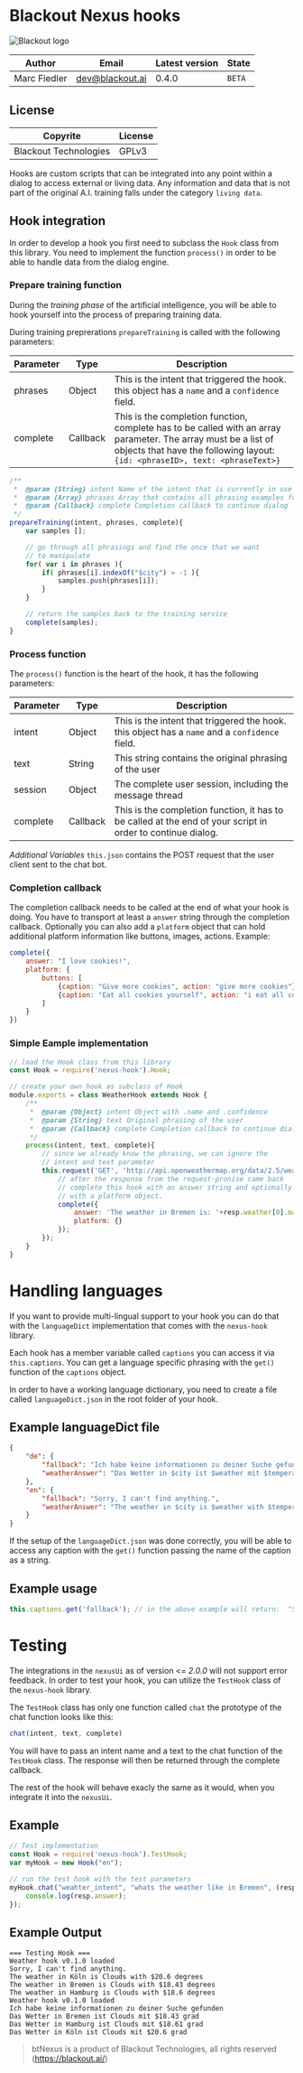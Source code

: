# Blackout Nexus hooks

![Blackout logo](https://blackout.ai/img/logo/logo.png)

|Author|Email|Latest version|State|
|---|---|---|---|
|Marc Fiedler|dev@blackout.ai|0.4.0|`BETA`

## License
|Copyrite|License
|---|---|
|Blackout Technologies|GPLv3|


Hooks are custom scripts that can be integrated into any point within a dialog
to access external or living data. Any information and data that is not part of
the original A.I. training falls under the category `living data`.

## Hook integration

In order to develop a hook you first need to subclass the `Hook` class from this
library. You need to implement the function `process()` in order to be able to
handle data from the dialog engine.

### Prepare training function

During the *training phase* of the artificial intelligence, you will be able to hook
yourself into the process of preparing training data.

During training preprerations `prepareTraining` is called with the following parameters:

|Parameter|Type|Description|
|---|---|---|
|phrases|Object|This is the intent that triggered the hook. this object has a `name` and a `confidence` field.|
|complete|Callback|This is the completion function, complete has to be called with an array parameter. The array must be a list of objects that have the following layout: `{id: <phraseID>, text: <phraseText>}`|

```JavaScript
/**
 *  @param {String} intent Name of the intent that is currently in use
 *  @param {Array} phrases Array that contains all phrasing examples for the intent that triggers this Hook.
 *  @param {Callback} complete Completion callback to continue dialog
 */
prepareTraining(intent, phrases, complete){
    var samples [];

    // go through all phrasings and find the once that we want
    // to manipulate
    for( var i in phrases ){
        if( phrases[i].indexOf("$city") > -1 ){
            samples.push(phrases[i]);
        }
    }

    // return the samples back to the training service
    complete(samples);
}
```

### Process function

The `process()` function is the heart of the hook, it has the following parameters:

|Parameter|Type|Description|
|---|---|---|
|intent|Object|This is the intent that triggered the hook. this object has a `name` and a `confidence` field.|
|text|String|This string contains the original phrasing of the user|
|session|Object|The complete user session, including the message thread|
|complete|Callback|This is the completion function, it has to be called at the end of your script in order to continue dialog.|

 *Additional Variables*
 `this.json` contains the POST request that the user client sent to the chat bot.

### Completion callback

The completion callback needs to be called at the end of what your
hook is doing. You have to transport at least a `answer` string through
the completion callback. Optionally you can also add a `platform` object
that can hold additional platform information like buttons, images, actions.
Example:

```JavaScript
complete({
    answer: "I love cookies!",
    platform: {
        buttons: [
            {caption: "Give more cookies", action: "give more cookies"},
            {caption: "Eat all cookies yourself", action: "i eat all cookies myself"}
        ]
    }
})
```

### Simple Eample implementation

```JavaScript
// load the Hook class from this library
const Hook = require('nexus-hook').Hook;

// create your own hook as subclass of Hook
module.exports = class WeatherHook extends Hook {
    /**
     *  @param {Object} intent Object with .name and .confidence
     *  @param {String} text Original phrasing of the user
     *  @param {Callback} complete Completion callback to continue dialog
     */
    process(intent, text, complete){
        // since we already know the phrasing, we can ignore the
        // intent and text parameter
        this.request('GET', 'http://api.openweathermap.org/data/2.5/weather?q=Bremen&units=metric&appid=<ID>', {}, (resp) => {
            // after the response from the request-pronise came back
            // complete this hook with an answer string and optionally
            // with a platform object.
            complete({
                answer: 'The weather in Bremen is: '+resp.weather[0].main+" with "+resp.main.temp+" degrees.",
                platform: {}
            });
        });
    }
}
```

# Handling languages
If you want to provide multi-lingual support to your hook you can do that with the `languageDict` implementation that comes with the `nexus-hook` library.

Each hook has a member variable called `captions` you can access it via `this.captions`. You can get a language specific phrasing with the `get()` function of the `captions` object.

In order to have a working language dictionary, you need to create a file called `languageDict.json` in the root folder of your hook.

## Example languageDict file

```json
{
    "de": {
        "fallback": "Ich habe keine informationen zu deiner Suche gefunden",
        "weatherAnswer": "Das Wetter in $city ist $weather mit $temperature grad"
    },
    "en": {
        "fallback": "Sorry, I can't find anything.",
        "weatherAnswer": "The weather in $city is $weather with $temperature degrees"
    }
}
```

If the setup of the `languageDict.json` was done correctly, you will be able to access any caption with the `get()` function passing the name of the caption as a string.

## Example usage
```JavaScript
this.captions.get('fallback'); // in the above example will return:  "Sorry, I can't find anything." if the language is english
```

# Testing
The integrations in the `nexusUi` as of version <= *2.0.0* will not support error feedback. In order to test your hook, you can utilize the `TestHook` class of the `nexus-hook` library.

The `TestHook` class has only one function called `chat` the prototype of the chat function looks like this:

```JavaScript
chat(intent, text, complete)
```

You will have to pass an intent name and a text to the chat function of the `TestHook` class. The response will then be returned through the complete callback.

The rest of the hook will behave exacly the same as it would, when you integrate it into the `nexusUi`.

## Example

```JavaScript
// Test implementation
const Hook = require('nexus-hook').TestHook;
var myHook = new Hook("en");

// run the test hook with the test parameters
myHook.chat("weahter_intent", "whats the weather like in Bremen", (resp) => {
    console.log(resp.answer);
});
```

## Example Output
```
=== Testing Hook ===
Weather hook v0.1.0 loaded
Sorry, I can't find anything.
The weather in Köln is Clouds with $20.6 degrees
The weather in Bremen is Clouds with $18.43 degrees
The weather in Hamburg is Clouds with $18.6 degrees
Weather hook v0.1.0 loaded
Ich habe keine informationen zu deiner Suche gefunden
Das Wetter in Bremen ist Clouds mit $18.43 grad
Das Wetter in Hamburg ist Clouds mit $18.61 grad
Das Wetter in Köln ist Clouds mit $20.6 grad
```

> btNexus is a product of Blackout Technologies, all rights reserved (https://blackout.ai/)
